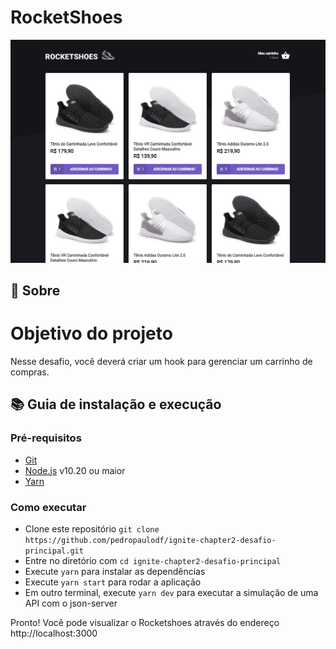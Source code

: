 # RocketShoes
<img src=".readme/thumb.png">

## :rocket: Sobre

# Objetivo do projeto
Nesse desafio, você deverá criar um hook para gerenciar um carrinho de compras.

## :books: Guia de instalação e execução

### Pré-requisitos

- [Git](https://git-scm.com/)
- [Node.js](https://nodejs.org/en/) v10.20 ou maior
- [Yarn](https://yarnpkg.com/)

### Como executar

- Clone este repositório ```git clone https://github.com/pedropaulodf/ignite-chapter2-desafio-principal.git```
- Entre no diretório com ```cd ignite-chapter2-desafio-principal```
- Execute ```yarn``` para instalar as dependências
- Execute ```yarn start``` para rodar a aplicação
- Em outro terminal, execute ```yarn dev``` para executar a simulação de uma API com o json-server

Pronto! Você pode visualizar o Rocketshoes através do endereço http://localhost:3000
